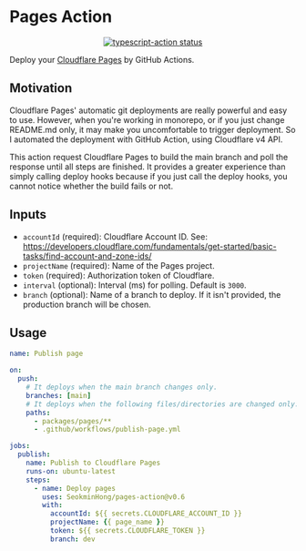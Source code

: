 # Pages Action

<p align="center">
  <a href="https://github.com/actions/typescript-action/actions"><img alt="typescript-action status" src="https://github.com/actions/typescript-action/workflows/build-test/badge.svg"></a>
</p>

Deploy your [Cloudflare Pages](https://pages.cloudflare.com/) by GitHub Actions.

## Motivation

Cloudflare Pages' automatic git deployments are really powerful and easy to use. However, when you're working in monorepo, or if you just change README.md only, it may make you uncomfortable to trigger deployment. So I automated the deployment with GitHub Action, using Cloudflare v4 API.

This action request Cloudflare Pages to build the main branch and poll the response until all steps are finished. It provides a greater experience than simply calling deploy hooks because if you just call the deploy hooks, you cannot notice whether the build fails or not.

## Inputs

- `accountId` (required): Cloudflare Account ID. See: https://developers.cloudflare.com/fundamentals/get-started/basic-tasks/find-account-and-zone-ids/
- `projectName` (required): Name of the Pages project.
- `token` (required): Authorization token of Cloudflare.
- `interval` (optional): Interval (ms) for polling. Default is `3000`.
- `branch` (optional): Name of a branch to deploy. If it isn't provided, the production branch will be chosen.

## Usage

```yaml
name: Publish page

on:
  push:
    # It deploys when the main branch changes only.
    branches: [main]
    # It deploys when the following files/directories are changed only.
    paths:
      - packages/pages/**
      - .github/workflows/publish-page.yml

jobs:
  publish:
    name: Publish to Cloudflare Pages
    runs-on: ubuntu-latest
    steps:
      - name: Deploy pages
        uses: SeokminHong/pages-action@v0.6
        with:
          accountId: ${{ secrets.CLOUDFLARE_ACCOUNT_ID }}
          projectName: {{ page_name }}
          token: ${{ secrets.CLOUDFLARE_TOKEN }}
          branch: dev
```
